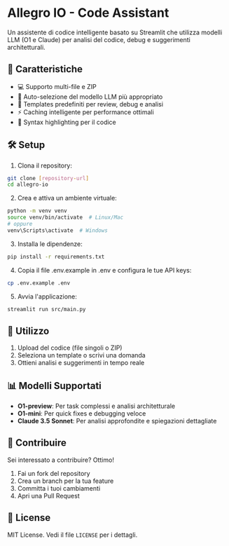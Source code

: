 # Allegro IO - Code Assistant

Un assistente di codice intelligente basato su Streamlit che utilizza modelli LLM (O1 e Claude) per analisi del codice, debug e suggerimenti architetturali.

## 🚀 Caratteristiche

- 💻 Supporto multi-file e ZIP
- 🤖 Auto-selezione del modello LLM più appropriato
- 📝 Templates predefiniti per review, debug e analisi
- ⚡ Caching intelligente per performance ottimali
- 🎨 Syntax highlighting per il codice

## 🛠️ Setup

1. Clona il repository:
```bash
git clone [repository-url]
cd allegro-io
```

2. Crea e attiva un ambiente virtuale:
```bash
python -m venv venv
source venv/bin/activate  # Linux/Mac
# oppure
venv\Scripts\activate  # Windows
```

3. Installa le dipendenze:
```bash
pip install -r requirements.txt
```

4. Copia il file .env.example in .env e configura le tue API keys:
```bash
cp .env.example .env
```

5. Avvia l'applicazione:
```bash
streamlit run src/main.py
```

## 🎯 Utilizzo

1. Upload del codice (file singoli o ZIP)
2. Seleziona un template o scrivi una domanda
3. Ottieni analisi e suggerimenti in tempo reale

## 📊 Modelli Supportati

- **O1-preview**: Per task complessi e analisi architetturale
- **O1-mini**: Per quick fixes e debugging veloce
- **Claude 3.5 Sonnet**: Per analisi approfondite e spiegazioni dettagliate

## 🤝 Contribuire

Sei interessato a contribuire? Ottimo! 
1. Fai un fork del repository
2. Crea un branch per la tua feature
3. Committa i tuoi cambiamenti
4. Apri una Pull Request

## 📝 License

MIT License. Vedi il file `LICENSE` per i dettagli.